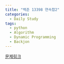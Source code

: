 ```yaml
---
title: "백준 13398 연속합2"
categories:
  - Daily Study
tags:
  - python
  - Algorithm
  - Dynamic Programming
  - Backjon
---
```



[문제링크](https://www.acmicpc.net/problem/13398)


<script src=https://gist.github.com/50a09da672bf9cb6a589e08637825fad.js></script>